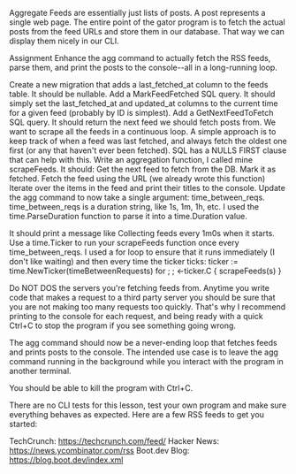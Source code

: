 Aggregate
Feeds are essentially just lists of posts. A post represents a single web page. The entire point of the gator program is to fetch the actual posts from the feed URLs and store them in our database. That way we can display them nicely in our CLI.

Assignment
Enhance the agg command to actually fetch the RSS feeds, parse them, and print the posts to the console--all in a long-running loop.

Create a new migration that adds a last_fetched_at column to the feeds table. It should be nullable.
Add a MarkFeedFetched SQL query. It should simply set the last_fetched_at and updated_at columns to the current time for a given feed (probably by ID is simplest).
Add a GetNextFeedToFetch SQL query. It should return the next feed we should fetch posts from. We want to scrape all the feeds in a continuous loop. A simple approach is to keep track of when a feed was last fetched, and always fetch the oldest one first (or any that haven't ever been fetched). SQL has a NULLS FIRST clause that can help with this.
Write an aggregation function, I called mine scrapeFeeds. It should:
Get the next feed to fetch from the DB.
Mark it as fetched.
Fetch the feed using the URL (we already wrote this function)
Iterate over the items in the feed and print their titles to the console.
Update the agg command to now take a single argument: time_between_reqs.
time_between_reqs is a duration string, like 1s, 1m, 1h, etc. I used the time.ParseDuration function to parse it into a time.Duration value.

It should print a message like Collecting feeds every 1m0s when it starts.
Use a time.Ticker to run your scrapeFeeds function once every time_between_reqs. I used a for loop to ensure that it runs immediately (I don't like waiting) and then every time the ticker ticks:
ticker := time.NewTicker(timeBetweenRequests)
for ; ; <-ticker.C {
	scrapeFeeds(s)
}

Do NOT DOS the servers you're fetching feeds from. Anytime you write code that makes a request to a third party server you should be sure that you are not making too many requests too quickly. That's why I recommend printing to the console for each request, and being ready with a quick Ctrl+C to stop the program if you see something going wrong.

The agg command should now be a never-ending loop that fetches feeds and prints posts to the console. The intended use case is to leave the agg command running in the background while you interact with the program in another terminal.

You should be able to kill the program with Ctrl+C.

There are no CLI tests for this lesson, test your own program and make sure everything behaves as expected. Here are a few RSS feeds to get you started:

TechCrunch: https://techcrunch.com/feed/
Hacker News: https://news.ycombinator.com/rss
Boot.dev Blog: https://blog.boot.dev/index.xml